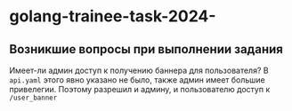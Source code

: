 # golang-trainee-task-2024-

## Возникшие вопросы при выполнении задания

Имеет-ли админ доступ к получению баннера для пользователя?
В `api.yaml` этого явно указано не было, также админ имеет большие привелегии.
Поэтому разрешил и админу, и пользователю доступ к `/user_banner`

